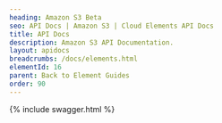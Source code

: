 ```yaml
---
heading: Amazon S3 Beta
seo: API Docs | Amazon S3 | Cloud Elements API Docs
title: API Docs
description: Amazon S3 API Documentation.
layout: apidocs
breadcrumbs: /docs/elements.html
elementId: 16
parent: Back to Element Guides
order: 90
---
```


{% include swagger.html %}
